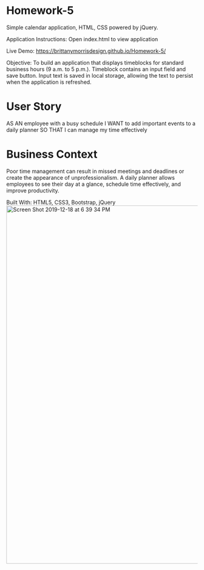 # Homework-5
Simple calendar application, HTML, CSS powered by jQuery.

Application Instructions: Open index.html to view application

Live Demo: https://brittanymorrisdesign.github.io/Homework-5/

Objective: To build an application that displays timeblocks for standard business hours (9 a.m. to 5 p.m.).
Timeblock contains an input field and save button. Input text is saved in local storage, allowing the text to persist when the application is refreshed.

# User Story
AS AN employee with a busy schedule
I WANT to add important events to a daily planner
SO THAT I can manage my time effectively 

# Business Context
Poor time management can result in missed meetings and deadlines or create the appearance of unprofessionalism. A daily planner allows employees to see their day at a glance, schedule time effectively, and improve productivity. 

Built With: HTML5, CSS3, Bootstrap, jQuery
<img width="944" alt="Screen Shot 2019-12-18 at 6 39 34 PM" src="https://user-images.githubusercontent.com/44029053/71132567-da1f9c00-21c5-11ea-8847-c602019268b0.png">
